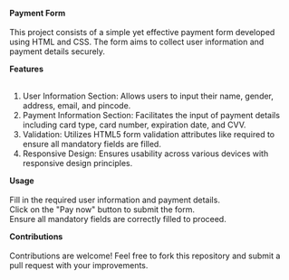 **Payment Form**<br/><br/>
This project consists of a simple yet effective payment form developed using HTML and CSS. The form aims to collect user information and payment details securely.

**Features**<br/><br/>
1. User Information Section: Allows users to input their name, gender, address, email, and pincode.<br/>
2. Payment Information Section: Facilitates the input of payment details including card type, card number, expiration date, and CVV.<br/>
3. Validation: Utilizes HTML5 form validation attributes like required to ensure all mandatory fields are filled.<br/>
4. Responsive Design: Ensures usability across various devices with responsive design principles.<br/>

**Usage**<br/><br/>
Fill in the required user information and payment details.<br/>
Click on the "Pay now" button to submit the form.<br/>
Ensure all mandatory fields are correctly filled to proceed.<br/>

**Contributions**<br/><br/>
Contributions are welcome! Feel free to fork this repository and submit a pull request with your improvements.
